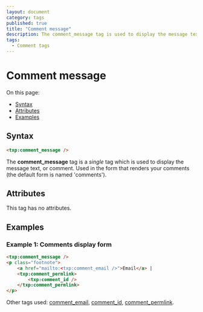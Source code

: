```yaml
---
layout: document
category: tags
published: true
title: "Comment message"
description: The comment_message tag is used to display the message text, or comment.
tags:
  - Comment tags
---
```


# Comment message

On this page:

* [Syntax](#syntax)
* [Attributes](#attributes)
* [Examples](#examples)

## Syntax

~~~ html
<txp:comment_message />
~~~

The **comment_message** tag is a *single* tag which is used to display the message text, or comment. Used in the form that renders your comments (the default form is named 'comments').

## Attributes

This tag has no attributes.

## Examples

### Example 1: Comments display form

~~~ html
<txp:comment_message />
<p class="footnote">
    <a href="mailto:<txp:comment_email />">Email</a> |
    <txp:comment_permlink>
        <txp:comment_id />
    </txp:comment_permlink>
</p>
~~~

Other tags used: [comment_email](comment_email), [comment_id](comment_id), [comment_permlink](comment_permlink).
